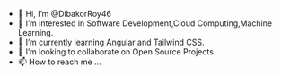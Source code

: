 - 👋 Hi, I’m @DibakorRoy46
- 👀 I’m interested in Software Development,Cloud Computing,Machine Learning.
- 🌱 I’m currently learning Angular and Tailwind CSS.
- 💞️ I’m looking to collaborate on Open Source Projects.
- 📫 How to reach me ...

<!---
DibakorRoy46/DibakorRoy46 is a ✨ special ✨ repository because its `README.md` (this file) appears on your GitHub profile.
You can click the Preview link to take a look at your changes.
--->
